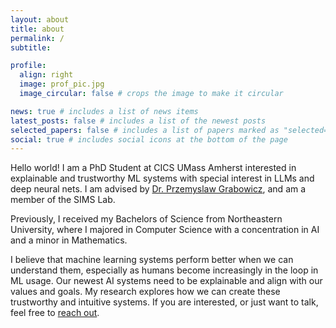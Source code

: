 ```yaml
---
layout: about
title: about
permalink: /
subtitle:

profile:
  align: right
  image: prof_pic.jpg
  image_circular: false # crops the image to make it circular

news: true # includes a list of news items
latest_posts: false # includes a list of the newest posts
selected_papers: false # includes a list of papers marked as "selected={true}"
social: true # includes social icons at the bottom of the page
---
```


Hello world! I am a PhD Student at CICS UMass Amherst interested in explainable and 
trustworthy ML systems with special interest in LLMs and deep neural nets. I am advised by
[Dr. Przemyslaw Grabowicz](https://przemyslslaw.github.io), and am a member of the SIMS Lab.

Previously, I received my Bachelors of Science from Northeastern University, where I majored 
in Computer Science with a concentration in AI and a minor in Mathematics.

I believe that machine learning systems perform better when we can understand them, especially
as humans become increasingly in the loop in ML usage. Our newest AI systems need to be explainable
and align with our values and goals. My research explores how we can create these trustworthy
and intuitive systems. If you are interested, or just want to talk, feel free to 
[reach out](mailto:awyuan@umass.edu). 

<!-- Write your biography here. Tell the world about yourself. Link to your favorite [subreddit](http://reddit.com). You can put a picture in, too. The code is already in, just name your picture `prof_pic.jpg` and put it in the `img/` folder.

Put your address / P.O. box / other info right below your picture. You can also disable any of these elements by editing `profile` property of the YAML header of your `_pages/about.md`. Edit `_bibliography/papers.bib` and Jekyll will render your [publications page](/al-folio/publications/) automatically.

Link to your social media connections, too. This theme is set up to use [Font Awesome icons](https://fontawesome.com/) and [Academicons](https://jpswalsh.github.io/academicons/), like the ones below. Add your Facebook, Twitter, LinkedIn, Google Scholar, or just disable all of them. -->

